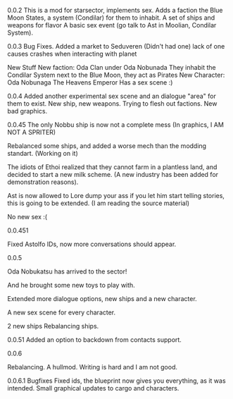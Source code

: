 0.0.2
This is a mod for starsector, implements sex.
Adds a faction the Blue Moon States, a system (Condilar) for them to inhabit.
A set of ships and weapons for flavor
A basic sex event (go talk to Ast in Moolian, Condilar System).

0.0.3
Bug Fixes.
Added a market to Seduveren (Didn't had one) lack of one causes crashes when interacting with planet

New Stuff
New faction: Oda Clan under Oda Nobunada
They inhabit the Condilar System next to the Blue Moon, they act as Pirates
New Character: Oda Nobunaga
The Heavens Emperor
Has a sex scene :)

0.0.4
Added another experimental sex scene and an dialogue "area" for them to exist.
New ship, new weapons.
Trying to flesh out factions.
New bad graphics.

0.0.45
The only Nobbu ship is now not a complete mess (In graphics, I AM NOT A SPRITER)

Rebalanced some ships, and added a worse mech than the modding standart. (Working on it)

The idiots of Ethoi realized that they cannot farm in a plantless land, and decided to start a new milk scheme. (A new industry has been added for demonstration reasons).

Ast is now allowed to Lore dump your ass if you let him start telling stories, this is going to be extended. (I am reading the source material)

No new sex :(

0.0.451
 
 
Fixed Astolfo IDs, now more conversations should appear.

0.0.5

Oda Nobukatsu has arrived to the sector!

And he brought some new toys to play with.

Extended more dialogue options, new ships and a new character.

A new sex scene for every character.

2 new ships
Rebalancing ships.

0.0.51
Added an option to backdown from contacts support. 

0.0.6

Rebalancing.
A hullmod.
Writing is hard and I am not good.

0.0.6.1
Bugfixes
Fixed ids, the blueprint now gives you everything, as it was intended.
Small graphical updates to cargo and characters.
